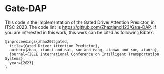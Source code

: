 # Gate-DAP
This code is the implementation of the Gated Driver Attention Predictor, in ITSC 2023.
The code link is https://github.com/Zhaotianci123/Gate-DAP.
If you are interested in this work, this work can be cited as following Bibtex.

```
@inproceedings{zhao2023gated,
  title={Gated Driver Attention Predictor},
  author={Zhao, Tianci and Bai, Xue and Fang, Jianwu and Xue, Jianru},
  journal={IEEE International Conference on Intelligent Transportation Systems},
  year={2023}
}
```
